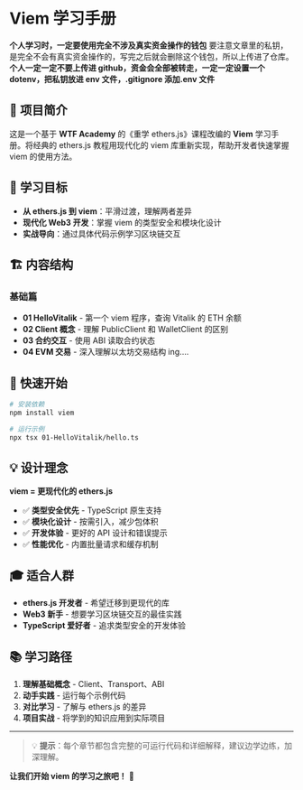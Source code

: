 # Viem 学习手册

**个人学习时，一定要使用完全不涉及真实资金操作的钱包**
要注意文章里的私钥，是完全不会有真实资金操作的，写完之后就会删除这个钱包，所以上传进了仓库。
**个人一定一定不要上传进 github，资金会全部被转走，一定一定设置一个 dotenv，把私钥放进 env 文件，.gitignore 添加.env 文件**

## 📖 项目简介

这是一个基于 **WTF Academy** 的《重学 ethers.js》课程改编的 **Viem** 学习手册。将经典的 ethers.js 教程用现代化的 viem 库重新实现，帮助开发者快速掌握 viem 的使用方法。

## 🎯 学习目标

- **从 ethers.js 到 viem**：平滑过渡，理解两者差异
- **现代化 Web3 开发**：掌握 viem 的类型安全和模块化设计
- **实战导向**：通过具体代码示例学习区块链交互

## 🏗️ 内容结构

### 基础篇

- **01 HelloVitalik** - 第一个 viem 程序，查询 Vitalik 的 ETH 余额
- **02 Client 概念** - 理解 PublicClient 和 WalletClient 的区别
- **03 合约交互** - 使用 ABI 读取合约状态
- **04 EVM 交易** - 深入理解以太坊交易结构
  ing....

## 🚀 快速开始

```bash
# 安装依赖
npm install viem

# 运行示例
npx tsx 01-HelloVitalik/hello.ts
```

## 💡 设计理念

**viem = 更现代化的 ethers.js**

- ✅ **类型安全优先** - TypeScript 原生支持
- ✅ **模块化设计** - 按需引入，减少包体积
- ✅ **开发体验** - 更好的 API 设计和错误提示
- ✅ **性能优化** - 内置批量请求和缓存机制

## 🎓 适合人群

- **ethers.js 开发者** - 希望迁移到更现代的库
- **Web3 新手** - 想要学习区块链交互的最佳实践
- **TypeScript 爱好者** - 追求类型安全的开发体验

## 📚 学习路径

1. **理解基础概念** - Client、Transport、ABI
2. **动手实践** - 运行每个示例代码
3. **对比学习** - 了解与 ethers.js 的差异
4. **项目实战** - 将学到的知识应用到实际项目

---

> 💡 **提示**：每个章节都包含完整的可运行代码和详细解释，建议边学边练，加深理解。

**让我们开始 viem 的学习之旅吧！** 🚀
